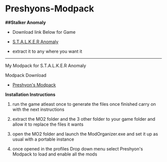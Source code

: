 # Preshyons-Modpack
**##Stalker Anomaly**

* Download link Below for Game

* [S.T.A.L.K.E.R Anomaly](https://www.moddb.com/mods/stalker-anomaly)

* extract it to any where you want it

____________________________________________________________________
My Modpack for S.T.A.L.K.E.R Anomaly

Modpack Download

* [Preshyon's Modpack](https://drive.google.com/file/d/1t3xGe9ldNEpQG-DTFzmrnOrHPyaiLXbW/view?usp=sharing)

**Installation Instructions**

1. run the game atleast once to generate the files once finished carry on with the next instructions

2. extract the MO2 folder and the 3 other folder to your game folder and allow it to replace the files it wants

3. open the MO2 folder and launch the ModOrganizer.exe and set it up as usual with a portable instance

4. once opened in the profiles Drop down menu select Preshyon's Modpack to load and enable all the mods
